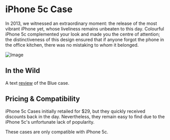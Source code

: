 # iPhone 5c Case

In 2013, we witnessed an extraordinary moment: the release of the most vibrant iPhone yet, whose liveliness remains unbeaten to this day. Colourful iPhone 5c complemented your look and made you the centre of attention; the distinctiveness of this design ensured that if anyone forgot the phone in the office kitchen, there was no mistaking to _whom_ it belonged.

![Image](/assets/2013_5c.png)

## In the Wild

A text [review](https://www.imore.com/iphone-5c-case-review) of the Blue case.

## Pricing & Compatibility

iPhone 5c Cases initially retailed for $29, but they quickly received discounts back in the day. Nevertheless, they remain easy to find due to the iPhone 5c's unfortunate lack of popularity.

These cases are only compatible with iPhone 5c.
